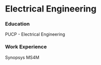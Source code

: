 # Electrical Engineering

### Education
PUCP -  Electrical Engineering

### Work Experience
Synopsys
MS4M
